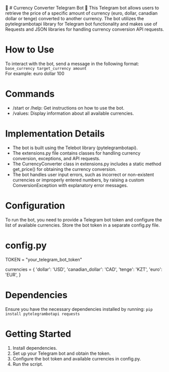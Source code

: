🤖 # Currency Converter Telegram Bot 🤖
This Telegram bot allows users to retrieve the price of a specific amount of currency (euro, dollar, canadian dollar or tenge) converted to another currency. The bot utilizes the pytelegrambotapi library for Telegram bot functionality and makes use of Requests and JSON libraries for handling currency conversion API requests.
# How to Use
To interact with the bot, send a message in the following format: ```base_currency target_currency amount```  
For example: euro dollar 100

# Commands
- /start or /help: Get instructions on how to use the bot.
- /values: Display information about all available currencies.

# Implementation Details
- The bot is built using the Telebot library (pytelegrambotapi).
- The extensions.py file contains classes for handling currency conversion, exceptions, and API requests.
- The CurrencyConverter class in extensions.py includes a static method get_price() for obtaining the currency conversion.
- The bot handles user input errors, such as incorrect or non-existent currencies or improperly entered numbers, by raising a custom ConversionException with explanatory error messages.

# Configuration
To run the bot, you need to provide a Telegram bot token and configure the list of available currencies. Store the bot token in a separate config.py file.

# config.py
TOKEN = "your_telegram_bot_token"

currencies = {
            'dollar': 'USD',
            'canadian_dollar': 'CAD',
            'tenge': 'KZT',
            'euro': 'EUR',
}

# Dependencies
Ensure you have the necessary dependencies installed by running:
```pip install pytelegrambotapi requests```

# Getting Started
1. Install dependencies.
2. Set up your Telegram bot and obtain the token.
3. Configure the bot token and available currencies in config.py.
4. Run the script.


